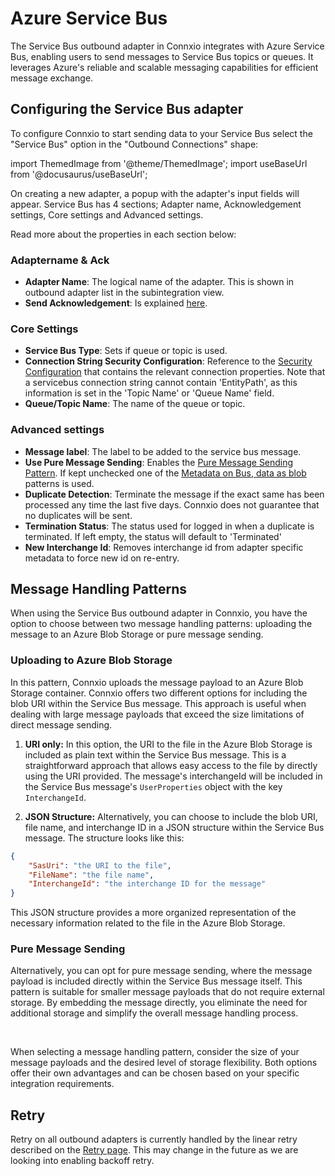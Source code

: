 # Azure Service Bus

The Service Bus outbound adapter in Connxio integrates with Azure Service Bus, enabling users to send messages to Service Bus topics or queues. It leverages Azure's reliable and scalable messaging capabilities for efficient message exchange.


## Configuring the Service Bus adapter

To configure Connxio to start sending data to your Service Bus select the "Service Bus" option in the "Outbound Connections" shape:

import ThemedImage from '@theme/ThemedImage';
import useBaseUrl from '@docusaurus/useBaseUrl';

<div style={{maxWidth: '400px'}}>
  <ThemedImage
    alt="outbound connections"
    sources={{
      light: useBaseUrl('/img/docs/outbound/outbound-connection-light.webp'),
      dark: useBaseUrl('/img/docs/outbound/outbound-connection-dark.webp#dark-only'),
    }}
  />
</div>

On creating a new adapter, a popup with the adapter's input fields will appear.
Service Bus has 4 sections; Adapter name, Acknowledgement settings, Core settings and Advanced settings.

<div style={{maxWidth: '400px'}}>
  <ThemedImage
    alt="properties"
    sources={{
      light: useBaseUrl('/img/docs/outbound/outbound-sections-light.webp'),
      dark: useBaseUrl('/img/docs/outbound/outbound-sections-dark.webp#dark-only'),
    }}
  />
</div>

Read more about the properties in each section below:

### Adaptername & Ack

- **Adapter Name**: The logical name of the adapter. This is shown in outbound adapter list in the subintegration view.
- **Send Acknowledgement**: Is explained [here](/integrations/adapters/outbound/Acknowledgment).


### Core Settings
<div style={{maxWidth: '400px'}}>
  <ThemedImage
    alt="data pickup interval"
    sources={{
      light: useBaseUrl('/img/docs/outbound/sb-core-light.webp'),
      dark: useBaseUrl('/img/docs/outbound/sb-core-dark.webp#dark-only'),
    }}
  />
</div>

- **Service Bus Type**: Sets if queue or topic is used.
- **Connection String Security Configuration**: Reference to the [Security Configuration](/connxio-portal/security-configurations) that contains the relevant connection properties. Note that a servicebus connection string cannot contain 'EntityPath', as this information is set in the 'Topic Name' or 'Queue Name' field.
- **Queue/Topic Name**: The name of the queue or topic.

### Advanced settings

<div style={{maxWidth: '400px'}}>
  <ThemedImage
    alt="data pickup interval"
    sources={{
      light: useBaseUrl('/img/docs/outbound/sb-advanced-light.webp'),
      dark: useBaseUrl('/img/docs/outbound/sb-advanced-dark.webp#dark-only'),
    }}
  />
</div>

- **Message label**: The label to be added to the service bus message.
- **Use Pure Message Sending**: Enables the [Pure Message Sending Pattern](#pure-message-sending). If kept unchecked one of the [Metadata on Bus, data as blob](#metadata-on-bus-data-as-blob) patterns is used.
- **Duplicate Detection**: Terminate the message if the exact same has been processed any time the last five days. Connxio does not guarantee that no duplicates will be sent.
- **Termination Status**: The status used for logged in when a duplicate is terminated. If left empty, the status will default to 'Terminated'
- **New Interchange Id**: Removes interchange id from adapter specific metadata to force new id on re-entry.

## Message Handling Patterns

When using the Service Bus outbound adapter in Connxio, you have the option to choose between two message handling patterns: uploading the message to an Azure Blob Storage or pure message sending.

### Uploading to Azure Blob Storage

In this pattern, Connxio uploads the message payload to an Azure Blob Storage container. Connxio offers two different options for including the blob URI within the Service Bus message. This approach is useful when dealing with large message payloads that exceed the size limitations of direct message sending.

1. **URI only:**
   In this option, the URI to the file in the Azure Blob Storage is included as plain text within the Service Bus message. This is a straightforward approach that allows easy access to the file by directly using the URI provided. The message's interchangeId will be included in the Service Bus message's `UserProperties` object with the key `InterchangeId`.

2. **JSON Structure:**
   Alternatively, you can choose to include the blob URI, file name, and interchange ID in a JSON structure within the Service Bus message. The structure looks like this:
```json
{
    "SasUri": "the URI to the file",
    "FileName": "the file name",
    "InterchangeId": "the interchange ID for the message"
}
```

This JSON structure provides a more organized representation of the necessary information related to the file in the Azure Blob Storage.


### Pure Message Sending

Alternatively, you can opt for pure message sending, where the message payload is included directly within the Service Bus message itself. This pattern is suitable for smaller message payloads that do not require external storage. By embedding the message directly, you eliminate the need for additional storage and simplify the overall message handling process.

<br />

When selecting a message handling pattern, consider the size of your message payloads and the desired level of storage flexibility. Both options offer their own advantages and can be chosen based on your specific integration requirements.


## Retry

Retry on all outbound adapters is currently handled by the linear retry described on the [Retry page](/integrations/retry). This may change in the future as we are looking into enabling backoff retry.
